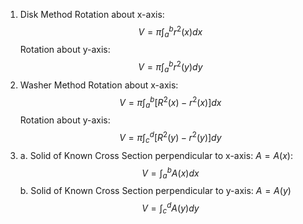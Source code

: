 1. Disk Method
Rotation about x-axis: $$V=\pi \int_{a}^{b}r^2(x)dx$$
Rotation about y-axis: $$V=\pi \int_{a}^{b}r^2(y)dy$$
2. Washer Method
Rotation about x-axis: $$V=\pi \int_{a}^{b}[R^2(x)-r^2(x)]dx$$
Rotation about y-axis: $$V=\pi \int_{c}^{d}[R^2(y)-r^2(y)]dy$$
3. a. Solid of Known Cross Section perpendicular to x-axis: $A=A(x):$ $$V=\int_{a}^{b}A(x)dx$$
  b. Solid of Known Cross Section perpendicular to y-axis: $A = A(y)$
  $$V=\int_{c}^{d}A(y)dy$$
  
